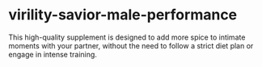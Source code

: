 # virility-savior-male-performance
 This high-quality supplement is designed to add more spice to intimate moments with your partner, without the need to follow a strict diet plan or engage in intense training.
